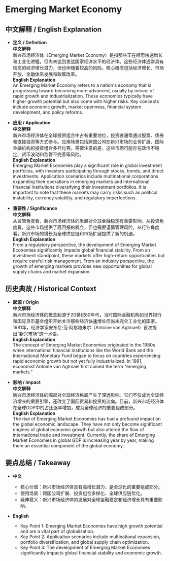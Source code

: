 # Emerging Market Economy

## 中文解释 / English Explanation

* **定义 / Definition**  
  **中文解释**  
  新兴市场经济体（Emerging Market Economy）是指那些正在经历快速增长和工业化进程，但尚未达到发达国家经济水平的经济体。这些经济体通常具有较高的经济增长潜力，但也伴随着较高的风险。核心概念包括经济增长、市场开放、金融体系发展和政策改革。  
  **English Explanation**  
  An Emerging Market Economy refers to a nation's economy that is progressing toward becoming more advanced, usually by means of rapid growth and industrialization. These economies typically have higher growth potential but also come with higher risks. Key concepts include economic growth, market openness, financial system development, and policy reforms.

* **应用 / Application**  
  **中文解释**  
  新兴市场经济体在全球投资组合中占有重要地位，投资者通常通过股票、债券和直接投资等方式参与。应用场景包括跨国公司在新兴市场的业务扩展、国际金融机构的投资组合多样化等。需要注意的是，这些市场可能存在政治不稳定、货币波动和监管不完善等风险。  
  **English Explanation**  
  Emerging Market Economies play a significant role in global investment portfolios, with investors participating through stocks, bonds, and direct investments. Application scenarios include multinational corporations expanding their operations in emerging markets and international financial institutions diversifying their investment portfolios. It is important to note that these markets may carry risks such as political instability, currency volatility, and regulatory imperfections.

* **重要性 / Significance**  
  **中文解释**  
  从监管角度看，新兴市场经济体的发展对全球金融稳定有重要影响。从投资角度看，这些市场提供了高回报的机会，但也需要谨慎管理风险。从行业角度看，新兴市场的增长为全球供应链和市场扩展提供了新的机遇。  
  **English Explanation**  
  From a regulatory perspective, the development of Emerging Market Economies significantly impacts global financial stability. From an investment standpoint, these markets offer high-return opportunities but require careful risk management. From an industry perspective, the growth of emerging markets provides new opportunities for global supply chains and market expansion.

## 历史典故 / Historical Context

* **起源 / Origin**  
  **中文解释**  
  新兴市场经济体的概念起源于20世纪80年代，当时国际金融机构如世界银行和国际货币基金组织开始关注那些经济快速增长但尚未完全工业化的国家。1981年，经济学家安东尼·范·阿格塔米尔（Antoine van Agtmael）首次提出“新兴市场”这一术语。  
  **English Explanation**  
  The concept of Emerging Market Economies originated in the 1980s when international financial institutions like the World Bank and the International Monetary Fund began to focus on countries experiencing rapid economic growth but not yet fully industrialized. In 1981, economist Antoine van Agtmael first coined the term "emerging markets."

* **影响 / Impact**  
  **中文解释**  
  新兴市场经济体的崛起对全球经济格局产生了深远影响。它们不仅成为全球经济增长的重要引擎，还改变了国际贸易和投资的流向。目前，新兴市场经济体在全球GDP中的占比逐年增加，成为全球经济的重要组成部分。  
  **English Explanation**  
  The rise of Emerging Market Economies has had a profound impact on the global economic landscape. They have not only become significant engines of global economic growth but also altered the flow of international trade and investment. Currently, the share of Emerging Market Economies in global GDP is increasing year by year, making them an essential component of the global economy.

## 要点总结 / Takeaway

* **中文**  
  - 核心价值：新兴市场经济体具有高增长潜力，是全球化的重要组成部分。  
  - 使用场景：跨国公司扩展、投资组合多样化、全球供应链优化。  
  - 延伸意义：新兴市场经济体的发展对全球金融稳定和经济增长具有重要影响。

* **English**  
  - Key Point 1: Emerging Market Economies have high growth potential and are a vital part of globalization.  
  - Key Point 2: Application scenarios include multinational expansion, portfolio diversification, and global supply chain optimization.  
  - Key Point 3: The development of Emerging Market Economies significantly impacts global financial stability and economic growth.